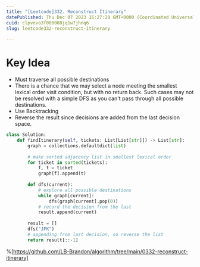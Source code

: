```yaml
---
title: "[Leetcode]332. Reconstruct Itinerary"
datePublished: Thu Dec 07 2023 16:27:28 GMT+0000 (Coordinated Universal Time)
cuid: clpvevo3f000008jq1w7jhnq6
slug: leetcode332-reconstruct-itinerary

---
```


# Key Idea
- Must traverse all possible destinations
- There is a chance that we may select a node meeting the smallest lexical order visit condition, but with no return back. Such cases may not be resolved with a simple DFS as you can't pass through all possible destinations.
- Use Backtracking
- Reverse the result since decisions are added from the last decision space.

```python
class Solution:
    def findItinerary(self, tickets: List[List[str]]) -> List[str]:
        graph = collections.defaultdict(list)
        
        # make sorted adjacency list in smallest lexical order
        for ticket in sorted(tickets):
            f, t = ticket
            graph[f].append(t)
        
        def dfs(current):
            # explore all possible destinations
            while graph[current]:
                dfs(graph[current].pop(0))
            # record the decision from the last
            result.append(current)
            
        result = []
        dfs("JFK")
        # appending from last decision, so reverse the list
        return result[::-1]
```
%[https://github.com/LB-Brandon/algorithm/tree/main/0332-reconstruct-itinerary]